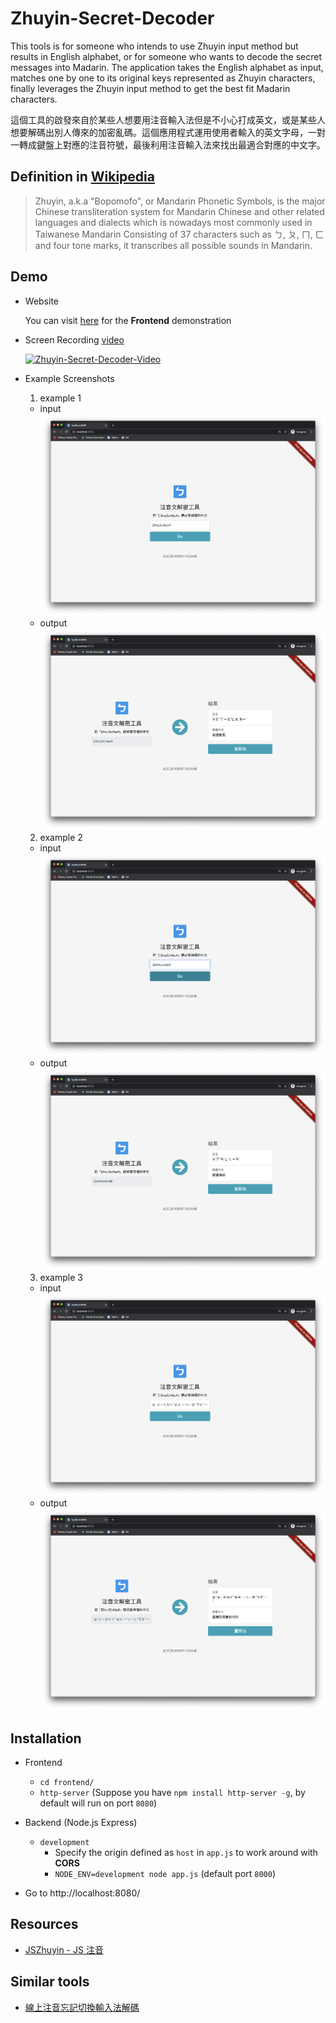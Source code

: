 # Zhuyin-Secret-Decoder

This tools is for someone who intends to use Zhuyin input method but results in English alphabet, or for someone who wants to decode the secret messages into Madarin. The application takes the English alphabet as input, matches one by one to its original keys represented as Zhuyin characters, finally leverages the Zhuyin input method to get the best fit Madarin characters.

這個工具的啟發來自於某些人想要用注音輸入法但是不小心打成英文，或是某些人想要解碼出別人傳來的加密亂碼。這個應用程式運用使用者輸入的英文字母，一對一轉成鍵盤上對應的注音符號，最後利用注音輸入法來找出最適合對應的中文字。

## Definition in [Wikipedia](https://en.wikipedia.org/wiki/Bopomofo)
> Zhuyin, a.k.a "Bopomofo", or Mandarin Phonetic Symbols, is the major Chinese transliteration system for Mandarin Chinese and other related languages and dialects which is nowadays most commonly used in Taiwanese Mandarin Consisting of 37 characters such as ㄅ, ㄆ, ㄇ, ㄈ and four tone marks, it transcribes all possible sounds in Mandarin.

## Demo
 - Website

   You can visit [here](https://iownthegame.github.io/zhuyin-secret-decoder/frontend/index.html) for the **Frontend** demonstration
 - Screen Recording [video](https://youtu.be/CpRfNWBnu-M)

   [![Zhuyin-Secret-Decoder-Video](https://img.youtube.com/vi/CpRfNWBnu-M/0.jpg)](https://youtu.be/CpRfNWBnu-M)
- Example Screenshots
  1. example 1
    - input
    ![](/screenshots/example-1-fart-input.png)
    - output
    ![](/screenshots/example-1-fart-output.png)

  2. example 2
    - input
    ![](/screenshots/example-2-coronavirus-input.png)
    - output
    ![](/screenshots/example-2-coronavirus-output.png)

  3. example 3
    - input
    ![](/screenshots/example-3-zhuyin-input.png)
    - output
    ![](/screenshots/example-3-zhuyin-output.png)

## Installation
- Frontend
    - `cd frontend/`
    - `http-server` (Suppose you have `npm install http-server -g`, by default will run on port `8080`)

- Backend (Node.js Express)
    - `development`
        - Specify the origin defined as `host` in `app.js` to work around with **CORS**
        - `NODE_ENV=development node app.js` (default port `8000`)

- Go to http://localhost:8080/

## Resources
- [JSZhuyin - JS 注音](https://github.com/timdream/jszhuyin)

## Similar tools
- [線上注音忘記切換輸入法解碼](https://blog.xuite.net/vexed/tech/66042514)
